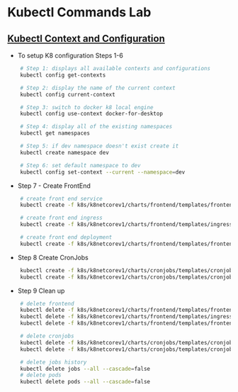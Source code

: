 # Kubectl Commands Lab

## [Kubectl Context and Configuration](https://kubernetes.io/docs/reference/kubectl/cheatsheet/#kubectl-context-and-configuration)

- To setup K8 configuration Steps 1-6

```bash
    # Step 1: displays all available contexts and configurations
    kubectl config get-contexts

    # Step 2: display the name of the current context
    kubectl config current-context

    # Step 3: switch to docker k8 local engine
    kubectl config use-context docker-for-desktop

    # Step 4: display all of the existing namespaces
    kubectl get namespaces

    # Step 5: if dev namespace doesn't exist create it
    kubectl create namespace dev

    # Step 6: set default namespace to dev
    kubectl config set-context --current --namespace=dev
```

- Step 7 - Create FrontEnd

```bash
    # create front end service
    kubectl create -f k8s/k8netcorev1/charts/frontend/templates/frontend-service.yaml -n dev

    # create front end ingress
    kubectl create -f k8s/k8netcorev1/charts/frontend/templates/ingress.yaml -n dev

    # create front end deployment
    kubectl create -f k8s/k8netcorev1/charts/frontend/templates/frontend.yaml -n dev
```

- Step 8 Create CronJobs

```bash
    kubectl create -f k8s/k8netcorev1/charts/cronjobs/templates/cronjob-convert.yaml -n dev
    kubectl create -f k8s/k8netcorev1/charts/cronjobs/templates/cronjob-import.yaml -n dev
```

- Step 9 Clean up

```bash
    # delete frontend
    kubectl delete -f k8s/k8netcorev1/charts/frontend/templates/frontend-service.yaml -n dev
    kubectl delete -f k8s/k8netcorev1/charts/frontend/templates/ingress.yaml -n dev
    kubectl delete -f k8s/k8netcorev1/charts/frontend/templates/frontend.yaml -n dev

    # delete cronjobs
    kubectl delete -f k8s/k8netcorev1/charts/cronjobs/templates/cronjob-convert.yaml -n dev
    kubectl delete -f k8s/k8netcorev1/charts/cronjobs/templates/cronjob-import.yaml -n dev

    # delete jobs history
    kubectl delete jobs --all --cascade=false
    # delete pods
    kubectl delete pods --all --cascade=false
```
